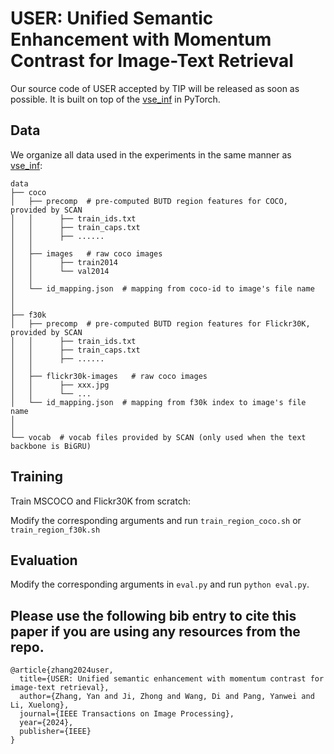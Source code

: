 # USER: Unified Semantic Enhancement with Momentum Contrast for Image-Text Retrieval

Our source code of USER accepted by TIP will be released as soon as possible. It is built on top of the [vse_inf](https://github.com/woodfrog/vse_infty) in PyTorch. 
## Data
We organize all data used in the experiments in the same manner as [vse_inf](https://github.com/woodfrog/vse_infty):

```
data
├── coco
│   ├── precomp  # pre-computed BUTD region features for COCO, provided by SCAN
│   │      ├── train_ids.txt
│   │      ├── train_caps.txt
│   │      ├── ......
│   │
│   ├── images   # raw coco images
│   │      ├── train2014
│   │      └── val2014
│   │
│   └── id_mapping.json  # mapping from coco-id to image's file name
│   
│
├── f30k
│   ├── precomp  # pre-computed BUTD region features for Flickr30K, provided by SCAN
│   │      ├── train_ids.txt
│   │      ├── train_caps.txt
│   │      ├── ......
│   │
│   ├── flickr30k-images   # raw coco images
│   │      ├── xxx.jpg
│   │      └── ...
│   └── id_mapping.json  # mapping from f30k index to image's file name
│
│
└── vocab  # vocab files provided by SCAN (only used when the text backbone is BiGRU)
```

## Training
Train MSCOCO and Flickr30K from scratch:

Modify the corresponding arguments and run `train_region_coco.sh` or `train_region_f30k.sh`

## Evaluation
Modify the corresponding arguments in `eval.py` and run `python eval.py`.

## Please use the following bib entry to cite this paper if you are using any resources from the repo.
```
@article{zhang2024user,
  title={USER: Unified semantic enhancement with momentum contrast for image-text retrieval},
  author={Zhang, Yan and Ji, Zhong and Wang, Di and Pang, Yanwei and Li, Xuelong},
  journal={IEEE Transactions on Image Processing},
  year={2024},
  publisher={IEEE}
}
```
